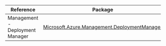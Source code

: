 | Reference | Package | Source |
|---|---|---|
|Management - Deployment Manager|[Microsoft.Azure.Management.DeploymentManager](https://www.nuget.org/packages/Microsoft.Azure.Management.DeploymentManager)|[GitHub](https://github.com/Azure/azure-sdk-for-net/blob/main/)|
